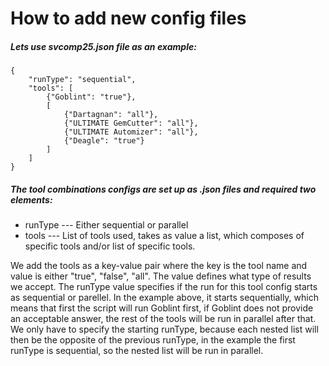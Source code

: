 # How to add new config files

##### Lets use svcomp25.json file as an example:
```
{
    "runType": "sequential",
    "tools": [
        {"Goblint": "true"},
        [
            {"Dartagnan": "all"},
            {"ULTIMATE GemCutter": "all"}, 
            {"ULTIMATE Automizer": "all"},
            {"Deagle": "true"}
        ]
    ]
}
```
##### The tool combinations configs are set up as .json files and required two elements:
- runType --- Either sequential or parallel
- tools --- List of tools used, takes as value a list, which composes of specific tools and/or list of specific tools.

We add the tools as a key-value pair where the key is the tool name and value is either "true", "false", "all". The value defines what type of results we accept. The runType value specifies if the run for this tool config starts as sequential or parellel. In the example above, it starts sequentially, which means that first the script will run Goblint first, if Goblint does not provide an acceptable answer, the rest of the tools will be run in parallel after that. We only have to specify the starting runType, because each nested list will then be the opposite of the previous runType, in the example the first runType is sequential, so the nested list will be run in parallel.
